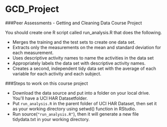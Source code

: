 GCD_Project
===========

###Peer Assessments  - Getting and Cleaning Data Course Project

You should create one R script called run_analysis.R that does the following.

- Merges the training and the test sets to create one data set.
-	Extracts only the measurements on the mean and standard deviation for each measurement.
-	Uses descriptive activity names to name the activities in the data set
-	Appropriately labels the data set with descriptive activity names.
-	Creates a second, independent tidy data set with the average of each variable for each activity and each subject.


###Steps to work on this course project

-	Download the data source and put into a folder on your local drive. You'll have a UCI HAR Datasetfolder.
-	Put `run_analysis.R` in the parent folder of UCI HAR Dataset, then set it as your working directory using setwd() function in RStudio.
-	Run source(`"run_analysis.R"`), then it will generate a new file tidydata.txt in your working directory.
